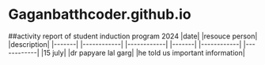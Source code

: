 # Gaganbatthcoder.github.io
##activity report of student induction program 2024
|date| |resouce person| |description|
|-------| |------------| |------------|
|-------| |------------| |------------|
|15 july| |dr papyare lal garg| |he told us important information|
